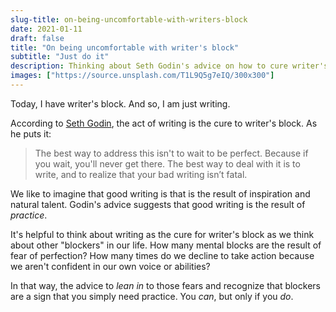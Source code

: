 ```yaml
---
slug-title: on-being-uncomfortable-with-writers-block
date: 2021-01-11
draft: false
title: "On being uncomfortable with writer's block"
subtitle: "Just do it"
description: Thinking about Seth Godin's advice on how to cure writer's block and how that advice can help you get unstuck on other problems.
images: ["https://source.unsplash.com/T1L9Q5g7eIQ/300x300"]
---
```


Today, I have writer's block. And so, I am just writing.

According to [Seth Godin](https://seths.blog/2020/06/the-simple-cure-for-writers-block/), the act of writing is the cure to writer's block. As he puts it:

> The best way to address this isn't to wait to be perfect. Because if you wait, you'll never get there.
> The best way to deal with it is to write, and to realize that your bad writing isn’t fatal.

We like to imagine that good writing is that is the result of inspiration and natural talent. Godin's advice suggests that good writing is the result of _practice_.

It's helpful to think about writing as the cure for writer's block as we think about other "blockers" in our life. How many mental blocks are the result of fear of perfection? How many times do we decline to take action because we aren't confident in our own voice or abilities?

In that way, the advice to _lean in_ to those fears and recognize that blockers are a sign that you simply need practice. You _can_, but only if you _do_.
